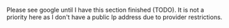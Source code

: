 Please see google until I have this section finished (TODO). It is not a priority here as I don't have a public Ip address due to provider restrictions. 